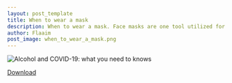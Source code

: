 ```yaml
---
layout: post_template
title: When to wear a mask
description: When to wear a mask. Face masks are one tool utilized for preventing the spread of disease. Face masks are loose-fitting masks that cover the nose and mouth, and have ear loops or ties or bands at the back of the head
author: Flaaim
post_image: when_to_wear_a_mask.png
---
```


![Alcohol and COVID-19: what you need to knows](https://safetyworkblog.com/assets/infographics/when_to_wear_a_mask.png)

[Download](https://safetyworkblog.com/assets/infographics/when_to_wear_a_mask.png)
